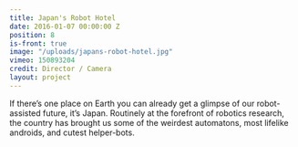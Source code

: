 ```yaml
---
title: Japan's Robot Hotel
date: 2016-01-07 00:00:00 Z
position: 8
is-front: true
image: "/uploads/japans-robot-hotel.jpg"
vimeo: 150893204
credit: Director / Camera
layout: project
---
```


If there’s one place on Earth you can already get a glimpse of our robot-assisted future, it’s Japan. Routinely at the forefront of robotics research, the country has brought us some of the weirdest automatons, most lifelike androids, and cutest helper-bots.
